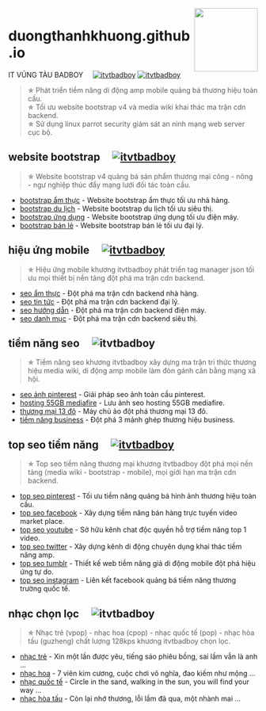 <img src="https://blogger.googleusercontent.com/img/a/AVvXsEhu_tQr3_aFOd58nkjXfr2IgHjiM99t0YuOgafDF7-x7nTu2jRwStV3qK9ViZ39Hi3QAM4Sto9GvZDvGUJq_Skv1y606EXn-hByu3Y6nhvuVu3K-0nLMGnFULzpMja_4WtaK8AyWvxs87WewLLbNUKRsCaPoY6OXVylPUHDOntexEF-1B4imp0O72yQkg=s512" align="right" width="128px" height="128px"/>

# duongthanhkhuong.github.io
IT VŨNG TÀU BADBOY&nbsp;&nbsp;&nbsp;&nbsp;&nbsp;[![itvtbadboy](https://cdn.itvtbadboy.com/image/awesome.svg)](https://www.itvtbadboy.com/) [![itvtbadboy](https://img.shields.io/twitter/follow/badboyvt83.svg?style=social)](https://twitter.com/badboyvt83)
> &#10031; Phát triển tiềm năng di động amp mobile quảng bá thương hiệu toàn cầu.<br>
> &#10031; Tối ưu website bootstrap v4 và media wiki khai thác ma trận cdn backend.<br>
> &#10031; Sử dụng linux parrot security giám sát an ninh mạng web server cục bộ.

 ## website bootstrap&nbsp;&nbsp;&nbsp;&nbsp;&nbsp;[![itvtbadboy](https://cdn.itvtbadboy.com/image/awesome.svg)](https://www.itvtbadboy.com/product/san-pham-thuong-mai.html)
 > &#10031; Website bootstrap v4 quảng bá sản phẩm thương mại công - nông - ngư nghiệp thúc đẩy mạng lưới đối tác toàn cầu.
- [bootstrap ẩm thực](https://www.itvtbadboy.com/product/website-bootstrap-am-thuc-nha-hang.html) - Website bootstrap ẩm thực tối ưu nhà hàng.
- [bootstrap du lịch](https://www.itvtbadboy.com/product/website-bootstrap-du-lich-sieu-thi.html) - Website bootstrap du lịch tối ưu siêu thị.
- [bootstrap ứng dụng](https://www.itvtbadboy.com/product/website-bootstrap-ung-dung-dien-may.html) - Website bootstrap ứng dụng tối ưu điện máy.
- [bootstrap bán lẻ](https://www.itvtbadboy.com/product/website-bootstrap-ban-le-dai-ly.html) - Website bootstrap bán lẻ tối ưu đại lý.

 ## hiệu ứng mobile&nbsp;&nbsp;&nbsp;&nbsp;&nbsp;[![itvtbadboy](https://cdn.itvtbadboy.com/image/awesome.svg)](https://www.itvtbadboy.com/seo/hieu-ung-seo.html)
 > &#10031; Hiệu ứng mobile khương itvtbadboy phát triển tag manager json tối ưu mọi thiết bị nền tảng đột phá ma trận cdn backend.
- [seo ẩm thực](https://www.itvtbadboy.com/seo/cau-truc-du-lieu-am-thuc.html) - Đột phá ma trận cdn backend nhà hàng.
- [seo tin tức](https://www.itvtbadboy.com/seo/cau-truc-du-lieu-tin-tuc.html) - Đột phá ma trận cdn backend đại lý.
- [seo hướng dẫn](https://www.itvtbadboy.com/seo/cau-truc-du-lieu-huong-dan.html) - Đột phá ma trận cdn backend điện máy.
- [seo danh mục](https://www.itvtbadboy.com/seo/cau-truc-du-lieu-danh-muc.html) - Đột phá ma trận cdn backend siêu thị.

 ## tiềm năng seo&nbsp;&nbsp;&nbsp;&nbsp;&nbsp;![itvtbadboy](https://cdn.itvtbadboy.com/image/awesome.svg)
 > &#10031; Tiềm năng seo khương itvtbadboy xây dựng ma trận tri thức thương hiệu media wiki, di động amp mobile làm đòn gánh cân bằng mạng xã hội.
- [seo ảnh pinterest](https://www.itvtbadboy.com/seo/tiem-nang-seo-anh-pinterest.html) - Giải pháp seo ảnh toàn cầu pinterest.
- [hosting 55GB mediafire](https://www.itvtbadboy.com/seo/tiem-nang-hosting-55gb-mediafire.html) - Lưu ảnh seo hosting 55GB mediafire.
- [thương mại 13 đô](https://www.itvtbadboy.com/seo/tiem-nang-thuong-mai-13-do.html) - Máy chủ ảo đột phá thương mại 13 đô.
- [tiềm năng business](https://www.itvtbadboy.com/seo/tiem-nang-ban-do-business.html) - Đột phá 3 mảnh ghép thương hiệu business.

## top seo tiềm năng&nbsp;&nbsp;&nbsp;&nbsp;&nbsp;[![itvtbadboy](https://cdn.itvtbadboy.com/image/awesome.svg)](https://www.itvtbadboy.com/amp/tiem-nang-thuong-mai.amp.html)
 > &#10031; Top seo tiềm năng thương mại khương itvtbadboy đột phá mọi nền tảng (media wiki - bootstrap - mobile), mọi giới hạn ma trận cdn backend.
- [top seo pinterest](https://www.pinterest.com/itvtbadboy/) - Tối ưu tiềm năng quảng bá hình ảnh thương hiệu toàn cầu.
- [top seo facebook](https://www.facebook.com/watch/khuongbadboy/) - Xây dựng tiềm năng bán hàng trực tuyến video market place.
- [top seo youtube](https://www.youtube.com/channel/UCWxlQXKvU104ylco8XFcoJg) - Sở hữu kênh chat độc quyền hỗ trợ tiềm năng top 1 video.
- [top seo twitter](https://twitter.com/i/events/1145163551859855360) - Xây dựng kênh di động chuyên dụng khai thác tiềm năng amp.
- [top seo tumblr](https://itvtbadboy.tumblr.com/) - Thiết kế web tiềm năng giả di động mobile đột phá hiệu ứng tự do.
- [top seo instagram](https://www.instagram.com/itvtbadboy8383/?hl=en) - Liên kết facebook quảng bá tiềm năng thương trường quốc tế.

 ## nhạc chọn lọc&nbsp;&nbsp;&nbsp;&nbsp;&nbsp;![itvtbadboy](https://cdn.itvtbadboy.com/image/awesome.svg)
 > &#10031; Nhạc trẻ (vpop) - nhạc hoa (cpop) - nhạc quốc tế (pop) - nhạc hòa tấu (guzheng) chất lượng 128kps khương itvtbadboy chọn lọc.
- [nhạc trẻ](https://www.itvtbadboy.com/nhac-chon-loc/top-1-thoi-nhac-tre.html) - Xin một lần được yêu, tiếng sáo phiêu bồng, sai lầm vẫn là anh ...
- [nhạc hoa](https://www.itvtbadboy.com/nhac-chon-loc/top-1-thoi-nhac-hoa.html) - 7 viên kim cương, cuộc chơi vô nghĩa, đao kiếm như mộng ...
- [nhạc quốc tế](https://www.itvtbadboy.com/nhac-chon-loc/top-1-thoi-nhac-quoc-te.html) - Circle in the sand, walking in the sun, you will find your way ...
- [nhạc hòa tấu](https://www.itvtbadboy.com/nhac-chon-loc/top-1-thoi-nhac-hoa-tau.html) - Còn lại nhớ thương, lỗi lầm đã qua, một nhành mai ...
